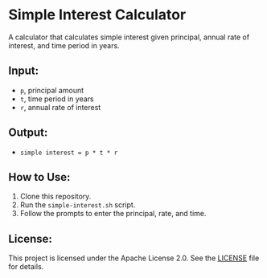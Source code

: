 # Simple Interest Calculator

A calculator that calculates simple interest given principal, annual rate of interest, and time period in years.

## Input:
- `p`, principal amount
- `t`, time period in years
- `r`, annual rate of interest

## Output:
- `simple interest = p * t * r`

## How to Use:
1. Clone this repository.
2. Run the `simple-interest.sh` script.
3. Follow the prompts to enter the principal, rate, and time.

## License:
This project is licensed under the Apache License 2.0. See the [LICENSE](LICENSE) file for details.